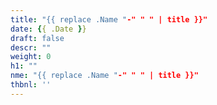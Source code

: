 ```yaml
---
title: "{{ replace .Name "-" " " | title }}"
date: {{ .Date }}
draft: false
descr: ""
weight: 0
h1: ""
nme: "{{ replace .Name "-" " " | title }}"
thbnl: ''
---
```


